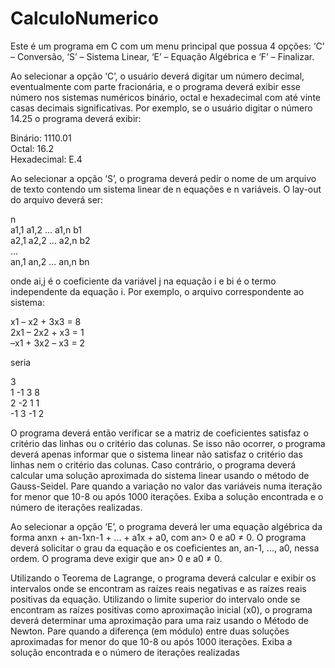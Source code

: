 # CalculoNumerico

Este é um programa em C com um menu principal que possua 4 opções: ‘C’ – Conversão, ‘S’ – Sistema Linear, ‘E’ – Equação Algébrica e ‘F’ – Finalizar.

Ao selecionar a opção ‘C’, o usuário deverá digitar um número decimal, eventualmente com parte fracionária, e o programa deverá exibir esse número nos sistemas numéricos binário, octal e hexadecimal com até vinte casas decimais significativas. Por exemplo, se o usuário digitar o número 14.25 o programa deverá exibir:

Binário: 1110.01  
Octal: 16.2  
Hexadecimal: E.4  

Ao selecionar a opção ‘S’, o programa deverá pedir o nome de um arquivo de texto contendo um sistema linear de n equações e n variáveis. O lay-out do arquivo deverá ser:

n  
a1,1 a1,2 ... a1,n b1  
a2,1 a2,2 ... a2,n b2  
...  
an,1 an,2 ... an,n bn  

onde ai,j é o coeficiente da variável j na equação i e bi é o termo independente da equação i. Por exemplo, o arquivo correspondente ao sistema:

 x1 –  x2 + 3x3 =  8  
2x1 – 2x2 +  x3 =  1  
–x1 + 3x2 –  x3 =  2  

seria

 3  
 1 -1  3  8  
 2 -2  1  1  
-1  3 -1  2  

O programa deverá então verificar se a matriz de coeficientes satisfaz o critério das linhas ou o critério das colunas. Se isso não ocorrer, o programa deverá apenas informar que o sistema linear não satisfaz o critério das linhas nem o critério das colunas. Caso contrário, o programa deverá calcular uma solução aproximada do sistema linear usando o método de Gauss-Seidel. Pare quando a variação no valor das variáveis numa iteração for menor que  10-8 ou após 1000 iterações. Exiba a solução encontrada e o número de iterações realizadas.

Ao selecionar a opção ‘E’, o programa deverá ler uma equação algébrica da forma anxn + an-1xn-1 + ... + a1x + a0, com an> 0 e a0 ≠ 0. O programa deverá solicitar o grau da equação e os coeficientes an, an-1, ..., a0, nessa ordem. O programa deve exigir que an> 0 e a0 ≠ 0. 

Utilizando o Teorema de Lagrange, o programa deverá calcular e exibir os intervalos onde se encontram as raízes reais negativas e as raízes reais positivas da equação. Utilizando o limite superior do intervalo onde se encontram as raízes positivas como aproximação inicial (x0), o programa deverá determinar uma aproximação para uma raiz usando o Método de Newton. Pare quando a diferença (em módulo) entre duas soluções aproximadas for menor do que 10-8 ou após 1000 iterações. Exiba a solução encontrada e o número de iterações realizadas
